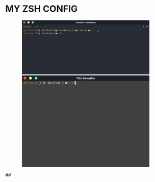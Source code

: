 # MY ZSH CONFIG
<p align="center">
  <img width="400" src="https://github.com/mtytula/workSetup/blob/master/pictures/phpstorm_terminal.png">
  <img width="400" src="https://github.com/mtytula/workSetup/blob/master/pictures/tilix_terminal.png">
</p>
##

